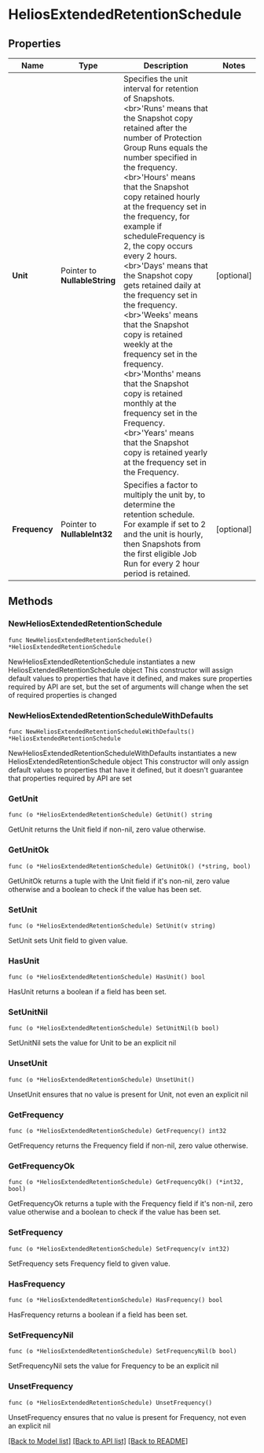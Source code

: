 # HeliosExtendedRetentionSchedule

## Properties

Name | Type | Description | Notes
------------ | ------------- | ------------- | -------------
**Unit** | Pointer to **NullableString** | Specifies the unit interval for retention of Snapshots. &lt;br&gt;&#39;Runs&#39; means that the Snapshot copy retained after the number of Protection Group Runs equals the number specified in the frequency. &lt;br&gt;&#39;Hours&#39; means that the Snapshot copy retained hourly at the frequency set in the frequency, for example if scheduleFrequency is 2, the copy occurs every 2 hours. &lt;br&gt;&#39;Days&#39; means that the Snapshot copy gets retained daily at the frequency set in the frequency. &lt;br&gt;&#39;Weeks&#39; means that the Snapshot copy is retained weekly at the frequency set in the frequency. &lt;br&gt;&#39;Months&#39; means that the Snapshot copy is retained monthly at the frequency set in the Frequency. &lt;br&gt;&#39;Years&#39; means that the Snapshot copy is retained yearly at the frequency set in the Frequency. | [optional] 
**Frequency** | Pointer to **NullableInt32** | Specifies a factor to multiply the unit by, to determine the retention schedule. For example if set to 2 and the unit is hourly, then Snapshots from the first eligible Job Run for every 2 hour period is retained. | [optional] 

## Methods

### NewHeliosExtendedRetentionSchedule

`func NewHeliosExtendedRetentionSchedule() *HeliosExtendedRetentionSchedule`

NewHeliosExtendedRetentionSchedule instantiates a new HeliosExtendedRetentionSchedule object
This constructor will assign default values to properties that have it defined,
and makes sure properties required by API are set, but the set of arguments
will change when the set of required properties is changed

### NewHeliosExtendedRetentionScheduleWithDefaults

`func NewHeliosExtendedRetentionScheduleWithDefaults() *HeliosExtendedRetentionSchedule`

NewHeliosExtendedRetentionScheduleWithDefaults instantiates a new HeliosExtendedRetentionSchedule object
This constructor will only assign default values to properties that have it defined,
but it doesn't guarantee that properties required by API are set

### GetUnit

`func (o *HeliosExtendedRetentionSchedule) GetUnit() string`

GetUnit returns the Unit field if non-nil, zero value otherwise.

### GetUnitOk

`func (o *HeliosExtendedRetentionSchedule) GetUnitOk() (*string, bool)`

GetUnitOk returns a tuple with the Unit field if it's non-nil, zero value otherwise
and a boolean to check if the value has been set.

### SetUnit

`func (o *HeliosExtendedRetentionSchedule) SetUnit(v string)`

SetUnit sets Unit field to given value.

### HasUnit

`func (o *HeliosExtendedRetentionSchedule) HasUnit() bool`

HasUnit returns a boolean if a field has been set.

### SetUnitNil

`func (o *HeliosExtendedRetentionSchedule) SetUnitNil(b bool)`

 SetUnitNil sets the value for Unit to be an explicit nil

### UnsetUnit
`func (o *HeliosExtendedRetentionSchedule) UnsetUnit()`

UnsetUnit ensures that no value is present for Unit, not even an explicit nil
### GetFrequency

`func (o *HeliosExtendedRetentionSchedule) GetFrequency() int32`

GetFrequency returns the Frequency field if non-nil, zero value otherwise.

### GetFrequencyOk

`func (o *HeliosExtendedRetentionSchedule) GetFrequencyOk() (*int32, bool)`

GetFrequencyOk returns a tuple with the Frequency field if it's non-nil, zero value otherwise
and a boolean to check if the value has been set.

### SetFrequency

`func (o *HeliosExtendedRetentionSchedule) SetFrequency(v int32)`

SetFrequency sets Frequency field to given value.

### HasFrequency

`func (o *HeliosExtendedRetentionSchedule) HasFrequency() bool`

HasFrequency returns a boolean if a field has been set.

### SetFrequencyNil

`func (o *HeliosExtendedRetentionSchedule) SetFrequencyNil(b bool)`

 SetFrequencyNil sets the value for Frequency to be an explicit nil

### UnsetFrequency
`func (o *HeliosExtendedRetentionSchedule) UnsetFrequency()`

UnsetFrequency ensures that no value is present for Frequency, not even an explicit nil

[[Back to Model list]](../README.md#documentation-for-models) [[Back to API list]](../README.md#documentation-for-api-endpoints) [[Back to README]](../README.md)


